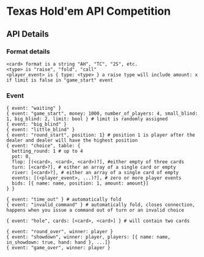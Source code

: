 # Texas Hold'em API Competition

## API Details

### Format details

    <card> format is a string "AH", "TC", "2S", etc.
    <type> is "raise", "fold", "call"
    <player_event> is { type: <type> } a raise type will include amount: x if limit is false in "game_start" event

### Event

    { event: "waiting" }
    { event: "game_start", money: 1000, number_of_players: 4, small_blind: 1, big_blind: 2, limit: bool } # limit is randomly assigned
    { event: "big_blind" }
    { event: "little_blind" }
    { event: "round_start", position: 1} # position 1 is player after the dealer and dealer will have the highest position
    { event: "choice", table: {
      betting_round: 1 # up to 4
      pot: 0,
      flop: [(<card>, <card>, <card>)?], #either empty of three cards
      turn: [<card>?], # either an array of a single card or empty
      river: [<card>?], # either an array of a single card of empty
      events: [(<player_event>, ...)?], # zero or more player events
      bids: [{ name: name, position: 1, amount: amount}]
    } }

    { event: "time_out" } # automatically fold
    { event: "invalid_command" } # automatically fold, closes connection, happens when you issue a command out of turn or an invalid choice

    { event: "hole", cards: [<card>, <card>] } # will contain two cards

    { event: "round_over", winner: player }
    { event: "showdown", winner: player, players: [{ name: name, in_showdown: true, hand: hand }, ...]}
    { event: "game_over", winner: player }
